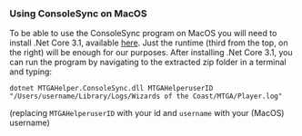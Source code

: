 ### Using ConsoleSync on MacOS
To be able to use the ConsoleSync program on MacOS you will need to install .Net Core 3.1, available [here](https://dotnet.microsoft.com/download/dotnet-core/3.1).
Just the runtime (third from the top, on the right) will be enough for our purposes.
After installing .Net Core 3.1, you can run the program by navigating to the extracted zip folder in a terminal and typing:

```dotnet MTGAHelper.ConsoleSync.dll MTGAHelperuserID "/Users/username/Library/Logs/Wizards of the Coast/MTGA/Player.log"```

(replacing `MTGAHelperuserID` with your id and `username` with your (MacOS) username)
